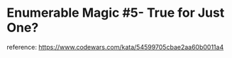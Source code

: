 # Enumerable Magic #5- True for Just One?

reference: https://www.codewars.com/kata/54599705cbae2aa60b0011a4
